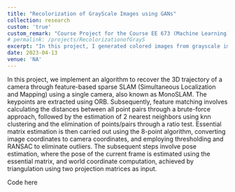 ```yaml
---
title: "Recolorization of GrayScale Images using GANs"
collection: research
custom: 'true'
custom_remark: "Course Project for the Course EE 673 (Machine Learning), Spring '23, IIT Ropar"
# permalink: /projects/RecolorizationofGrayS
excerpt: "In this project, I generated colored images from grayscale images using Generative Adversarial Networks (GANs). The U-Net architecture was used for the Generator, while the Discriminator was implemented as a convolutional-based classifier. View the code [here](https://github.com/kunal-vr0/Recolorization-of-gayscale-images)"
date: 2023-04-13
venue: 'NA'
---
```


<style>

/* Style the counter cards */
.card {
<!--   box-shadow: 0 4px 8px 0 rgba(0, 0, 0, 0.2); /* this adds the "card" effect */ -->
  padding: 16px;
<!--   text-align: center; -->
<!--   background-color: #f1f1f1; -->
}

a:link {
  text-decoration: none;
}
</style>

In this project, we implement an algorithm to recover the 3D trajectory of a camera through feature-based sparse SLAM (Simultaneous Localization and Mapping) using a single camera, also known as MonoSLAM. The keypoints are extracted using ORB. Subsequently, feature matching involves calculating the distances between all point pairs through a brute-force approach, followed by the estimation of 2 nearest neighbors using knn clustering and the elimination of points/pairs through a ratio test. Essential matrix estimation is then carried out using the 8-point algorithm, converting image coordinates to camera coordinates, and employing thresholding and RANSAC to eliminate outliers. The subsequent steps involve pose estimation, where the pose of the current frame is estimated using the essential matrix, and world coordinate computation, achieved by triangulation using two projection matrices as input.  

Code [here](https://github.com/neeleshverma/Monocular-slam)